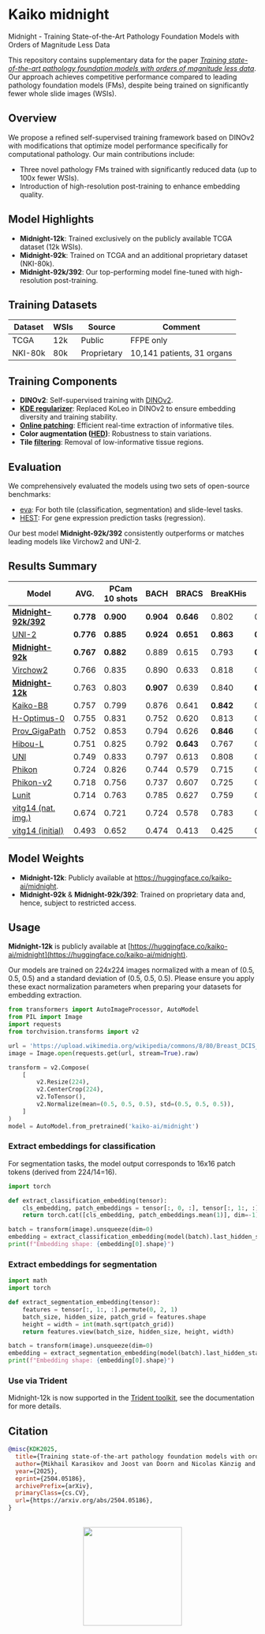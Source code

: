 # Kaiko midnight
Midnight - Training State-of-the-Art Pathology Foundation Models with Orders of Magnitude Less Data

This repository contains supplementary data for the paper [_Training state-of-the-art pathology foundation models with orders of magnitude less data_](https://arxiv.org/abs/2504.05186v1). Our approach achieves competitive performance compared to leading pathology foundation models (FMs), despite being trained on significantly fewer whole slide images (WSIs).

## Overview

We propose a refined self-supervised training framework based on DINOv2 with modifications that optimize model performance specifically for computational pathology. Our main contributions include:

- Three novel pathology FMs trained with significantly reduced data (up to 100x fewer WSIs).
- Introduction of high-resolution post-training to enhance embedding quality.

## Model Highlights

- **Midnight-12k**: Trained exclusively on the publicly available TCGA dataset (12k WSIs).
- **Midnight-92k**: Trained on TCGA and an additional proprietary dataset (NKI-80k).
- **Midnight-92k/392**: Our top-performing model fine-tuned with high-resolution post-training.

## Training Datasets

| Dataset | WSIs | Source        | Comment    | 
|---------|------|---------------|------------|
| TCGA    | 12k  | Public        | FFPE only  |
| NKI-80k | 80k  | Proprietary   | 10,141 patients, 31 organs |

## Training Components 

- **DINOv2**: Self-supervised training with [DINOv2](https://github.com/facebookresearch/dinov2).
- **[KDE regularizer](https://proceedings.mlr.press/v119/wang20k/wang20k.pdf)**: Replaced KoLeo in DINOv2 to ensure embedding diversity and training stability.
- **[Online patching](https://arxiv.org/pdf/2404.15217)**: Efficient real-time extraction of informative tiles.
- **Color augmentation ([HED](https://arxiv.org/pdf/1902.06543))**: Robustness to stain variations.
- **Tile [filtering](https://arxiv.org/html/2408.00738v3#S5)**: Removal of low-informative tissue regions.

## Evaluation

We comprehensively evaluated the models using two sets of open-source benchmarks:

- [eva](https://github.com/kaiko-ai/eva): For both tile (classification, segmentation) and slide-level tasks.
- [HEST](https://github.com/mahmoodlab/HEST): For gene expression prediction tasks (regression).

Our best model **Midnight-92k/392** consistently outperforms or matches leading models like Virchow2 and UNI-2.

## Results Summary

| Model | AVG. | PCam 10 shots | BACH | BRACS | BreaKHis | CRC | Gleason | MHIST | PCam | Cam16 (small) | Panda (small) | CoNSeP | MoNuSAC | HEST |
|-------|------|---------------|------|-------|----------|-----|---------|-------|------|---------------|---------------|--------|---------|------|
| **[Midnight-92k/392](#usage)** | **0.778** | **0.900** | **0.904** | **0.646** | 0.802 | 0.966 | **0.807** | 0.828 | **0.951** | 0.868 | 0.651 | **0.662** | **0.708** | 0.415 |
| [UNI-2](https://huggingface.co/MahmoodLab/UNI2-h) | **0.776** | **0.885** | **0.924** | **0.651** | **0.863** | **0.970** | 0.777 | 0.829 | **0.951** | **0.873** | **0.666** | 0.626 | 0.644 | **0.431** |
| **[Midnight-92k](#usage)** | **0.767** | **0.882** | 0.889 | 0.615 | 0.793 | **0.967** | **0.823** | 0.831 | 0.948 | **0.872** | 0.643 | 0.629 | 0.656 | **0.425** |
| [Virchow2](https://huggingface.co/paige-ai/Virchow2) | 0.766 | 0.835 | 0.890 | 0.633 | 0.818 | 0.966 | **0.791** | **0.865** | 0.938 | 0.860 | 0.646 | 0.640 | 0.674 | 0.403 |
| **[Midnight-12k](#usage)** | 0.763 | 0.803 | **0.907** | 0.639 | 0.840 | **0.967** | 0.790 | 0.815 | 0.931 | **0.869** | 0.656 | 0.625 | 0.664 | 0.412 |
| [Kaiko-B8](https://github.com/kaiko-ai/towards_large_pathology_fms) | 0.757 | 0.799 | 0.876 | 0.641 | **0.842** | 0.960 | 0.761 | 0.830 | 0.920 | 0.836 | 0.650 | **0.644** | 0.686 | 0.391 |
| [H-Optimus-0](https://huggingface.co/bioptimus/H-optimus-0) | 0.755 | 0.831 | 0.752 | 0.620 | 0.813 | 0.962 | 0.769 | **0.850** | 0.943 | 0.847 | **0.672** | **0.644** | **0.687** | **0.425** |
| [Prov_GigaPath](https://github.com/prov-gigapath/prov-gigapath) | 0.752 | 0.853 | 0.794 | 0.626 | **0.846** | 0.959 | 0.727 | 0.831 | 0.944 | 0.812 | 0.657 | 0.628 | **0.688** | 0.405 |
| [Hibou-L](https://huggingface.co/histai/hibou-L) | 0.751 | 0.825 | 0.792 | **0.643** | 0.767 | 0.954 | 0.766 | **0.850** | **0.949** | 0.852 | 0.654 | **0.646** | 0.668 | 0.397 |
| [UNI](https://huggingface.co/MahmoodLab/UNI) | 0.749 | 0.833 | 0.797 | 0.613 | 0.808 | 0.954 | 0.759 | 0.841 | 0.937 | 0.854 | **0.662** | 0.627 | 0.662 | 0.391 |
| [Phikon](https://huggingface.co/owkin/phikon) | 0.724 | 0.826 | 0.744 | 0.579 | 0.715 | 0.946 | 0.743 | 0.824 | 0.919 | 0.822 | 0.648 | 0.624 | 0.644 | 0.377 |
| [Phikon-v2](https://huggingface.co/owkin/phikon-v2) | 0.718 | 0.756 | 0.737 | 0.607 | 0.725 | 0.953 | 0.753 | 0.796 | 0.900 | 0.807 | 0.634 | 0.626 | 0.645 | 0.391 |
| [Lunit](https://github.com/lunit-io/benchmark-ssl-pathology) | 0.714 | 0.763 | 0.785 | 0.627 | 0.759 | 0.943 | 0.758 | 0.785 | 0.905 | 0.759 | 0.604 | 0.600 | 0.630 | 0.362 |
| [vitg14 (nat. img.)](https://github.com/facebookresearch/dinov2) | 0.674 | 0.721 | 0.724 | 0.578 | 0.783 | 0.943 | 0.740 | **0.855** | 0.881 | 0.500 | 0.509 | 0.565 | 0.614 | 0.351 |
| [vitg14 (initial)](https://github.com/facebookresearch/dinov2) | 0.493 | 0.652 | 0.474 | 0.413 | 0.425 | 0.754 | 0.459 | 0.578 | 0.763 | 0.526 | 0.304 | 0.462 | 0.432 | 0.166 |

## Model Weights
- **Midnight-12k**: Publicly available at https://huggingface.co/kaiko-ai/midnight.
- **Midnight-92k** & **Midnight-92k/392**: Trained on proprietary data and, hence, subject to restricted access.


## Usage

**Midnight-12k** is publicly available at [https://huggingface.co/kaiko-ai/midnight](https://huggingface.co/kaiko-ai/midnight).

Our models are trained on 224x224 images normalized with a mean of (0.5, 0.5, 0.5) and a standard deviation of (0.5, 0.5, 0.5). Please ensure you apply these exact normalization parameters when preparing your datasets for embedding extraction.

```python
from transformers import AutoImageProcessor, AutoModel
from PIL import Image
import requests
from torchvision.transforms import v2

url = 'https://upload.wikimedia.org/wikipedia/commons/8/80/Breast_DCIS_histopathology_%281%29.jpg'
image = Image.open(requests.get(url, stream=True).raw)

transform = v2.Compose(
    [
        v2.Resize(224),
        v2.CenterCrop(224),
        v2.ToTensor(),
        v2.Normalize(mean=(0.5, 0.5, 0.5), std=(0.5, 0.5, 0.5)),
    ]
)
model = AutoModel.from_pretrained('kaiko-ai/midnight')
```

### Extract embeddings for classification
For segmentation tasks, the model output corresponds to 16x16 patch tokens (derived from 224/14=16).
```python
import torch

def extract_classification_embedding(tensor):
    cls_embedding, patch_embeddings = tensor[:, 0, :], tensor[:, 1:, :]
    return torch.cat([cls_embedding, patch_embeddings.mean(1)], dim=-1)

batch = transform(image).unsqueeze(dim=0)
embedding = extract_classification_embedding(model(batch).last_hidden_state)
print(f"Embedding shape: {embedding[0].shape}")
```

### Extract embeddings for segmentation

```python
import math
import torch

def extract_segmentation_embedding(tensor):
    features = tensor[:, 1:, :].permute(0, 2, 1)
    batch_size, hidden_size, patch_grid = features.shape
    height = width = int(math.sqrt(patch_grid))
    return features.view(batch_size, hidden_size, height, width)

batch = transform(image).unsqueeze(dim=0)
embedding = extract_segmentation_embedding(model(batch).last_hidden_state)
print(f"Embedding shape: {embedding[0].shape}")
```

### Use via Trident

Midnight-12k is now supported in the [Trident toolkit](https://github.com/mahmoodlab/TRIDENT), see the documentation for more details.

 ## Citation
 ```bibtex
 @misc{KDK2025,
   title={Training state-of-the-art pathology foundation models with orders of magnitude less data},
   author={Mikhail Karasikov and Joost van Doorn and Nicolas Känzig and Melis Erdal Cesur and Hugo Mark Horlings and Robert Berke and Fei Tang and Sebastian Otálora},
   year={2025},
   eprint={2504.05186},
   archivePrefix={arXiv},
   primaryClass={cs.CV},
   url={https://arxiv.org/abs/2504.05186}, 
}
```

<br />

<div align="center">
  <img src="https://github.com/user-attachments/assets/7848aee0-12a4-439b-97cb-d69b034b710c?raw=true" width="200">
</div>

